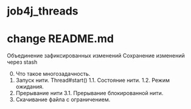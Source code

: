 # job4j_threads
# change README.md
Объединение зафиксированных изменений
Сохранение изменений через stash

0. Что такое многозадачность.
1. Запуск нити. Thread#start()
1.1. Состояние нити.
1.2. Режим ожидания.
3. Прерывание нити
3.1. Прерывание блокированной нити.
4. Скачивание файла с ограничением.

